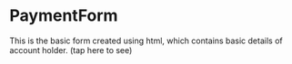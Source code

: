 # PaymentForm
This is the basic form created using html, which contains basic details of account holder. (tap here to see)
